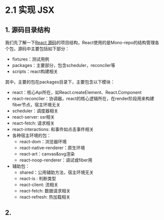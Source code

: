 # 2.1 实现 JSX

## 1. 源码目录结构
我们先了解一下[React 源码](https://github.com/facebook/react)的项目结构，React使用的是Mono-repo的结构管理各个包，源码中主要包括如下部分：
* fixtures：测试用例
* packages：主要部分，包含scheduler，reconciler等
* scripts：react构建相关

其中，主要的包在packages目录下，主要包含以下模块：
* react：核心Api所在，如React.createElement、React.Component
* react-reconclier：协调器，react的核心逻辑所在，在render阶段用来构建fiber节点，宿主环境无关
* scheduler：调度器相关
* react-server: ssr相关
* react-fetch: 请求相关
* react-interactions: 和事件如点击事件相关
* 各种宿主环境的包：
  * react-dom：浏览器环境
  * react-native-renderer：原生环境
  * react-art：canvas&svg渲染
  * react-noop-renderer：调试或fiber用
* 辅助包：
  * shared：公用辅助方法，宿主环境无关
  * react-is : 判断类型
  * react-client: 流相关
  * react-fetch: 数据请求相关
  * react-refresh: 热加载相关
  
## 2. 



